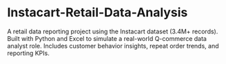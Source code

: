 # Instacart-Retail-Data-Analysis
A retail data reporting project using the Instacart dataset (3.4M+ records). Built with Python and Excel to simulate a real-world Q-commerce data analyst role. Includes customer behavior insights, repeat order trends, and reporting KPIs.
